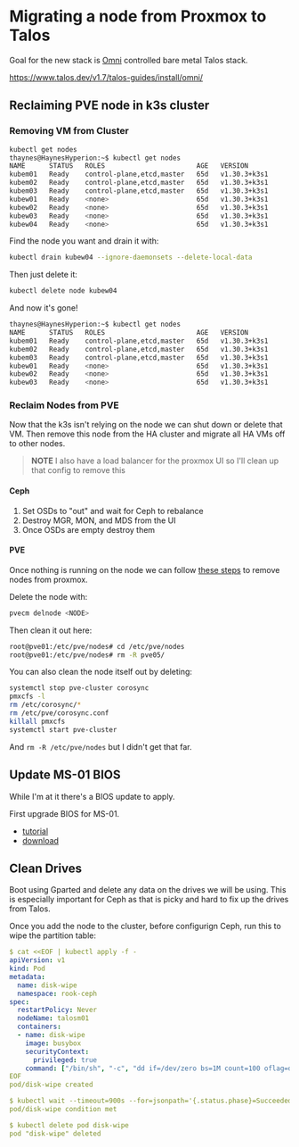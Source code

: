 # Migrating a node from Proxmox to Talos

Goal for the new stack is [Omni](https://haynes.omni.siderolabs.io/omni) controlled bare metal Talos stack.

https://www.talos.dev/v1.7/talos-guides/install/omni/

## Reclaiming PVE node in k3s cluster

### Removing VM from Cluster

```bash
kubectl get nodes
thaynes@HaynesHyperion:~$ kubectl get nodes
NAME      STATUS   ROLES                       AGE   VERSION
kubem01   Ready    control-plane,etcd,master   65d   v1.30.3+k3s1
kubem02   Ready    control-plane,etcd,master   65d   v1.30.3+k3s1
kubem03   Ready    control-plane,etcd,master   65d   v1.30.3+k3s1
kubew01   Ready    <none>                      65d   v1.30.3+k3s1
kubew02   Ready    <none>                      65d   v1.30.3+k3s1
kubew03   Ready    <none>                      65d   v1.30.3+k3s1
kubew04   Ready    <none>                      65d   v1.30.3+k3s1
```

Find the node you want and drain it with:

```bash
kubectl drain kubew04 --ignore-daemonsets --delete-local-data
```

Then just delete it:

```bash
kubectl delete node kubew04
```

And now it's gone!

```bash
thaynes@HaynesHyperion:~$ kubectl get nodes
NAME      STATUS   ROLES                       AGE   VERSION
kubem01   Ready    control-plane,etcd,master   65d   v1.30.3+k3s1
kubem02   Ready    control-plane,etcd,master   65d   v1.30.3+k3s1
kubem03   Ready    control-plane,etcd,master   65d   v1.30.3+k3s1
kubew01   Ready    <none>                      65d   v1.30.3+k3s1
kubew02   Ready    <none>                      65d   v1.30.3+k3s1
kubew03   Ready    <none>                      65d   v1.30.3+k3s1
```

### Reclaim Nodes from PVE

Now that the k3s isn't relying on the node we can shut down or delete that VM. Then remove this node from the HA cluster and migrate all HA VMs off to other nodes.

> **NOTE** I also have a load balancer for the proxmox UI so I'll clean up that config to remove this

#### Ceph

1. Set OSDs to "out" and wait for Ceph to rebalance
1. Destroy MGR, MON, and MDS from the UI
1. Once OSDs are empty destroy them

#### PVE

Once nothing is running on the node we can follow [these steps](https://forum.proxmox.com/threads/pve-remove-one-node-from-ceph-cluster.122456/) to remove nodes from proxmox. 

Delete the node with:

```bash
pvecm delnode <NODE>
```

Then clean it out here:

```bash
root@pve01:/etc/pve/nodes# cd /etc/pve/nodes
root@pve01:/etc/pve/nodes# rm -R pve05/
```

You can also clean the node itself out by deleting:

```bash
systemctl stop pve-cluster corosync
pmxcfs -l
rm /etc/corosync/*
rm /etc/pve/corosync.conf
killall pmxcfs
systemctl start pve-cluster
```

And `rm -R /etc/pve/nodes` but I didn't get that far.

## Update MS-01 BIOS

While I'm at it there's a BIOS update to apply.

First upgrade BIOS for MS-01.
- [tutorial](https://www.virtualizationhowto.com/2024/09/how-to-upgrade-the-minisforum-ms-01-bios/) 
- [download](https://www.minisforum.com/support/?lang=en#/support/page/download/108)

## Clean Drives

Boot using Gparted and delete any data on the drives we will be using. This is especially important for Ceph as that is picky and hard to fix up the drives from Talos. 

Once you add the node to the cluster, before configurign Ceph, run this to wipe the partition table:

```yaml
$ cat <<EOF | kubectl apply -f -
apiVersion: v1
kind: Pod
metadata:
  name: disk-wipe
  namespace: rook-ceph
spec:
  restartPolicy: Never
  nodeName: talosm01
  containers:
  - name: disk-wipe
    image: busybox
    securityContext:
      privileged: true
    command: ["/bin/sh", "-c", "dd if=/dev/zero bs=1M count=100 oflag=direct of=/dev/nvme0n1"]
EOF
pod/disk-wipe created

$ kubectl wait --timeout=900s --for=jsonpath='{.status.phase}=Succeeded' pod disk-wipe
pod/disk-wipe condition met

$ kubectl delete pod disk-wipe
pod "disk-wipe" deleted
```
